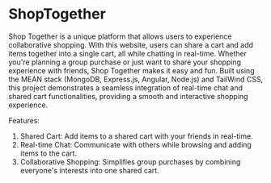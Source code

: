 # ShopTogether
Shop Together is a unique platform that allows users to experience collaborative shopping. With this website, users can share a cart and add items together into a single cart, all while chatting in real-time. Whether you're planning a group purchase or just want to share your shopping experience with friends, Shop Together makes it easy and fun.
Built using the MEAN stack (MongoDB, Express.js, Angular, Node.js) and TailWind CSS, this project demonstrates a seamless integration of real-time chat and shared cart functionalities, providing a smooth and interactive shopping experience.

Features:
1) Shared Cart: Add items to a shared cart with your friends in real-time.
2) Real-time Chat: Communicate with others while browsing and adding items to the cart.
3) Collaborative Shopping: Simplifies group purchases by combining everyone's interests into one shared cart.
